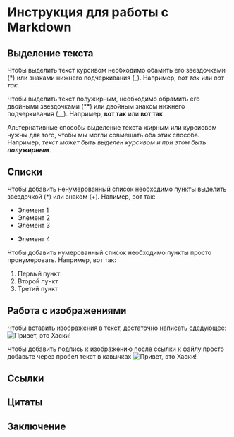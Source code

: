 # Инструкция для работы с Markdown

## Выделение текста

Чтобы выделить текст курсивом необходимо обамить его звездочками (*) или знаками нижнего подчеркивания (_). Например, *вот так* или _вот так_.

Чтобы выделить текст полужирным, необходимо обрамить его двойными звездочками (**) или двойным знаком нижнего подчеркивания (__). Например, **вот так** или __вот так__.

Альтернативные способы выделение текста жирным или курсиовом нужны для того, чтобы мы могли совмещать оба этих способа. Например, _текст может быть выделен курсивом и при этом быть **полужирным**_.

## Списки

Чтобы добавить ненумерованный список необходимо пункты выделить звездочкой (*) или знаком (+).
Напимер, вот так:
* Элемент 1
* Элемент 2
* Элемент 3
+ Элемент 4

Чтобы добавить нумерованный список необходимо пункты просто пронумеровать.
Например, вот так:
1. Первый пункт
2. Второй пункт
3. Третий пункт

## Работа с изображениями

Чтобы вставить изображения в текст, достаточно написать сдедующее:
![Привет, это Хаски!](dog.jpg)

Чтобы добавить подпись к изображению после ссылки к файлу просто добавьте через пробел текст в кавычках
![Привет, это Хаски!](dog.jpg "Подпись для картинки Хаски")

## Ссылки

## Цитаты

## Заключение
